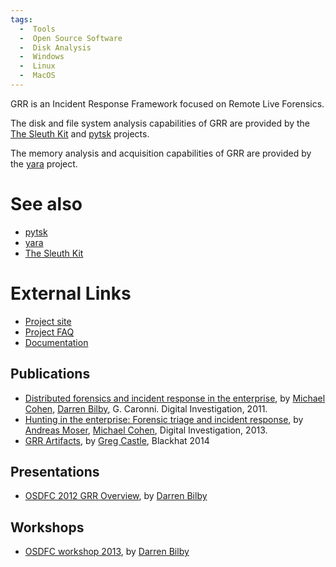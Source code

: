 ```yaml
---
tags:
  -  Tools
  -  Open Source Software
  -  Disk Analysis
  -  Windows
  -  Linux
  -  MacOS
---
```

GRR is an Incident Response Framework focused on Remote Live Forensics.

The disk and file system analysis capabilities of GRR are provided by
the [The Sleuth Kit](the_sleuth_kit.md) and [pytsk](pytsk.md)
projects.

The memory analysis and acquisition capabilities of GRR are provided by
the [yara](yara.md) project.

# See also

- [pytsk](pytsk.md)
- [yara](yara.md)
- [The Sleuth Kit](the_sleuth_kit.md)

# External Links

- [Project site](https://github.com/google/grr)
- [Project FAQ](https://grr-doc.readthedocs.io/en/latest/faq.html)
- [Documentation](https://grr-doc.readthedocs.io/en/latest/index.html)

## Publications

- [Distributed forensics and incident response in the
  enterprise](http://static.googleusercontent.com/media/research.google.com/en/us/pubs/archive/37237.pdf),
  by [Michael Cohen](michael_cohen.md), [Darren
  Bilby](darren_bilby.md), G. Caronni. Digital Investigation,
  2011.
- [Hunting in the enterprise: Forensic triage and incident
  response](https://googledrive.com/host/0B9hc84IflFGbN2IwMTUyYTUtMTU0Mi00ZWQ3LWFhNDktM2IyMTg5MmY3OWI0/Hunting%20in%20the%20Enterprise:%20Forensic%20Triage%20and%20Incident%20Response),
  by [Andreas Moser](andreas_moser.md), [Michael
  Cohen](michael_cohen.md), Digital Investigation, 2013.
- [GRR
  Artifacts](https://www.blackhat.com/docs/us-14/materials/us-14-Castle-GRR-Find-All-The-Badness-Collect-All-The-Things-WP.pdf),
  by [Greg Castle](greg_castle.md), Blackhat 2014

## Presentations

- [OSDFC 2012 GRR
  Overview](https://googledrive.com/host/0B1wsLqFoT7i2N3hveC1lSEpHUnM/Docs/GRR%20Rapid%20Response%20-%20OSFC%202012.pdf),
  by [Darren Bilby](darren_bilby.md)

## Workshops

- [OSDFC workshop
  2013](https://drive.google.com/?usp=chrome_app#folders/0B1wsLqFoT7i2eU1jU0JldW9JUU0),
  by [Darren Bilby](darren_bilby.md)
